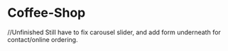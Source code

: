 # Coffee-Shop

//Unfinished Still have to fix carousel slider, and add form underneath for contact/online ordering.
